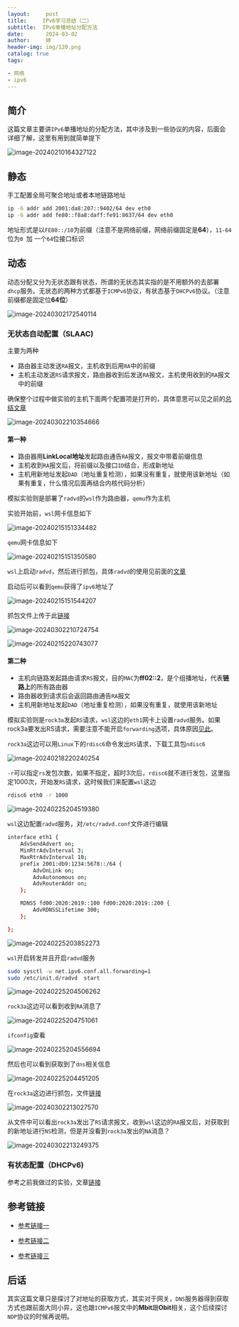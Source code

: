 ```yaml
---
layout:     post   				    
title:     IPv6学习总结（二）			
subtitle:  IPv6单播地址分配方法
date:       2024-03-02				
author:     婷                              
header-img: img/120.png 	 
catalog: true 						
tags:								

- 网络
- ipv6
---
```






## 简介

这篇文章主要讲`IPv6`单播地址的分配方法，其中涉及到一些协议的内容，后面会详细了解，这里有用到就简单提下

![image-20240210164327122](https://raw.githubusercontent.com/copyright1999/image-typora-markdown/main/ipv6_2/image-20240210164327122.png)



## 静态

手工配置全局可聚合地址或者本地链路地址

```bash
ip -6 addr add 2001:da8:207::9402/64 dev eth0
ip -6 addr add fe80::f8a8:daff:fe91:8637/64 dev eth0
```



地址形式是以`FE80::/10`为前缀（注意不是网络前缀，网络前缀固定是**64**），`11-64`位为`0 `加 一个`64`位接口标识



## 动态

动态分配又分为无状态跟有状态，所谓的无状态其实指的是不用额外的去部署`dhcp`服务。无状态的两种方式都基于`ICMPv6`协议，有状态基于`DHCPv6`协议。（注意前缀都是固定位**64位**）

![image-20240302172540114](https://raw.githubusercontent.com/copyright1999/image-typora-markdown/main/ipv6_2/image-20240302172540114.png)







### 无状态自动配置（SLAAC)

主要为两种

- 路由器主动发送`RA`报文，主机收到后用`RA`中的前缀
- 主机主动发送`RS`请求报文，路由器收到后发送`RA`报文，主机使用收到的`RA`报文中的前缀



确保整个过程中做实验的主机下面两个配置项是打开的，具体意思可以见之前的[总结文章](https://copyright1999.github.io/2024/02/17/proc_sys_net_ipv6_conf%E6%8E%A5%E5%8F%A3/)

![image-20240302210354666](https://raw.githubusercontent.com/copyright1999/image-typora-markdown/main/ipv6_2/image-20240302210354666.png)



#### 第一种

- 路由器用**LinkLocal地址**发起路由通告`RA`报文，报文中带着前缀信息
- 主机收到`RA`报文后，将前缀以及接口`ID`结合，形成新地址
- 主机用新地址发起`DAD`（地址重复检测），如果没有重复，就使用该新地址（如果有重复，什么情况后面再结合内核代码分析）



模拟实验则是部署了`radvd`的`wsl`作为路由器，`qemu`作为主机

实验开始前，`wsl`网卡信息如下

![image-20240215151334482](https://raw.githubusercontent.com/copyright1999/image-typora-markdown/main/ipv6_2/image-20240215151334482.png)



`qemu`网卡信息如下

![image-20240215151350580](https://raw.githubusercontent.com/copyright1999/image-typora-markdown/main/ipv6_2/image-20240215151350580.png)



`wsl`上启动`radvd`，然后进行抓包，具体`radvd`的使用见前面的[文章](https://copyright1999.github.io/2024/02/14/wsl%E4%BD%BF%E7%94%A8radvd%E5%8F%91%E9%80%81%E8%B7%AF%E7%94%B1%E9%80%9A%E5%91%8A/)

启动后可以看到`qemu`获得了`ipv6`地址了

![image-20240215151544207](https://raw.githubusercontent.com/copyright1999/image-typora-markdown/main/ipv6_2/image-20240215151544207.png)



抓包文件上传于此[链接](https://github.com/copyright1999/image-typora-markdown/tree/main/ipv6_2)



![image-20240302210724754](https://raw.githubusercontent.com/copyright1999/image-typora-markdown/main/ipv6_2/image-20240302210724754.png)



![image-20240215220743077](https://raw.githubusercontent.com/copyright1999/image-typora-markdown/main/ipv6_2/image-20240215220743077.png)







#### 第二种

- 主机向链路发起路由请求`RS`报文，目的`MAC`为**ff02::2**，是个组播地址，代表**链路上**的所有路由器
- 路由器收到请求后会返回路由通告`RA`报文
- 主机用新地址发起`DAD`（地址重复检测），如果没有重复，就使用该新地址





模拟实验则是`rock3a`发起`RS`请求，`wsl`这边的`eth1`网卡上设置`radvd`服务。如果rock3a要发出RS请求，需要注意不能开启`forwarding`选项，具体原因[见此](https://www.xitongjiaocheng.com/linux/2018/68291.html)。



`rock3a`这边可以用`Linux`下的`rdisc6`命令发出`RS`请求，下载工具包`ndisc6`

![image-20240218220240254](https://raw.githubusercontent.com/copyright1999/image-typora-markdown/main/ipv6_2/image-20240218220240254.png)



`-r`可以指定`rs`发包次数，如果不指定，超时3次后，`rdisc6`就不进行发包，这里指定1000次，开始发`RS`请求，这时候我们来配置`wsl`这边

```bash
rdisc6 eth0 -r 1000
```

![image-20240225204519380](https://raw.githubusercontent.com/copyright1999/image-typora-markdown/main/ipv6_2/image-20240225204519380.png)



`wsl`这边配置`radvd`服务，对`/etc/radvd.conf`文件进行编辑

```bash
interface eth1 {
    AdvSendAdvert on;
    MinRtrAdvInterval 3;
    MaxRtrAdvInterval 10;
    prefix 2001:db9:1234:5678::/64 {
        AdvOnLink on;
        AdvAutonomous on;
        AdvRouterAddr on;
    };

    RDNSS fd00:2020:2019::100 fd00:2020:2019::200 {
        AdvRDNSSLifetime 300;
    };

};
```



![image-20240225203852273](https://raw.githubusercontent.com/copyright1999/image-typora-markdown/main/ipv6_2/image-20240225203852273.png)



`wsl`开启转发并且开启`radvd`服务

```bash
sudo sysctl -w net.ipv6.conf.all.forwarding=1
sudo /etc/init.d/radvd  start
```



![image-20240225204506262](https://raw.githubusercontent.com/copyright1999/image-typora-markdown/main/ipv6_2/image-20240225204506262.png)



`rock3a`这边可以看到收到`RA`消息了

![image-20240225204751061](https://raw.githubusercontent.com/copyright1999/image-typora-markdown/main/ipv6_2/image-20240225204751061.png)



`ifconfig`查看

![image-20240225204556694](https://raw.githubusercontent.com/copyright1999/image-typora-markdown/main/ipv6_2/image-20240225204556694.png)



然后也可以看到获取到了`dns`相关信息

![image-20240225204451205](https://raw.githubusercontent.com/copyright1999/image-typora-markdown/main/ipv6_2/image-20240225204451205.png)



在`rock3a`这边进行抓包，文件[链接](https://github.com/copyright1999/image-typora-markdown/tree/main/ipv6_2)

![image-20240302213027570](https://raw.githubusercontent.com/copyright1999/image-typora-markdown/main/ipv6_2/image-20240302213027570.png)

从文件中可以看出`rock3a`发出了`RS`请求报文，收到`wsl`这边的`RA`报文后，对获取到的新地址进行`NS`检测，但是并没看到`rock3a`发出的`NA`消息？

![image-20240302213249375](https://raw.githubusercontent.com/copyright1999/image-typora-markdown/main/ipv6_2/image-20240302213249375.png)





### 有状态配置（DHCPv6)

参考之前我做过的实验，文章[链接](https://copyright1999.github.io/2024/02/24/dhcp%E5%AE%9E%E9%AA%8C/)





## 参考链接

- [参考链接一](http://www.52im.net/thread-1607-1-1.html)
- [参考链接二](https://blog.csdn.net/m0_49864110/article/details/127694335)

- [参考链接三](https://www.xitongjiaocheng.com/linux/2018/68291.html)





## 后话

其实这篇文章只是探讨了对地址的获取方式，其实对于网关，`DNS`服务器得到获取方式也跟前面大同小异，这也跟`ICMPv6`报文中的**Mbit**跟**Obit**相关，这个后续探讨`NDP`协议的时候再说明。






